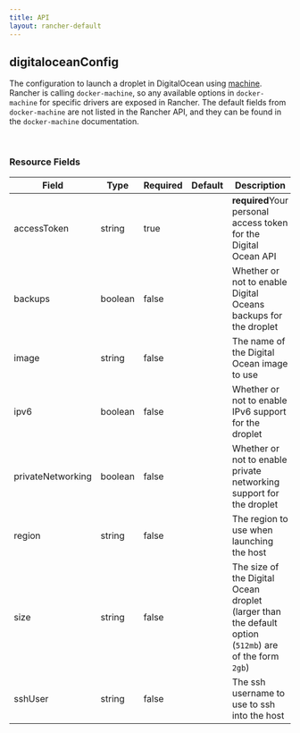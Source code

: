 ```yaml
---
title: API
layout: rancher-default
---
```


## digitaloceanConfig


The configuration to launch a droplet in DigitalOcean using [machine]({{site.baseurl}}/rancher/api/api-resources/machine). Rancher is calling `docker-machine`, so any available options in `docker-machine` for specific drivers are exposed in Rancher. The default fields from `docker-machine` are not listed in the Rancher API, and they can be found in the `docker-machine` documentation.

​​
### Resource Fields

Field | Type | Required | Default | Description
---|---|---|---|---
accessToken | string | true | <no value> | <strong>required</strong>Your personal access token for the Digital Ocean API
backups | boolean | false | <no value> | Whether or not to enable Digital Oceans backups for the droplet
image | string | false | <no value> | The name of the Digital Ocean image to use
ipv6 | boolean | false | <no value> | Whether or not to enable IPv6 support for the droplet
privateNetworking | boolean | false | <no value> | Whether or not to enable private networking support for the droplet
region | string | false | <no value> | The region to use when launching the host
size | string | false | <no value> | The size of the Digital Ocean droplet (larger than the default option (`512mb`) are of the form `2gb`)
sshUser | string | false | <no value> | The ssh username to use to ssh into the host

